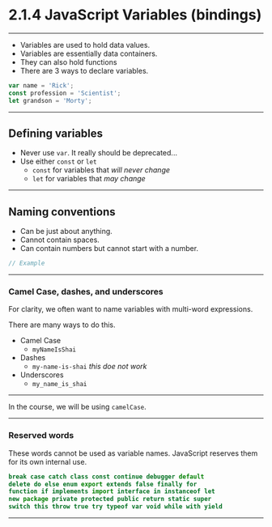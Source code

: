 # 2.1.4 JavaScript Variables (bindings)

---

- Variables are used to hold data values.
- Variables are essentially data containers.
- They can also hold functions
- There are 3 ways to declare variables.

```js
var name = 'Rick';
const profession = 'Scientist';
let grandson = 'Morty';
```

---
## Defining variables

- Never use `var`. It really should be deprecated...
- Use either `const` or `let`
    - `const` for variables that _will never change_
    - `let` for variables that _may change_

---

## Naming conventions

- Can be just about anything.
- Cannot contain spaces.
- Can contain numbers but cannot start with a number.

```js
// Example

```

---

### Camel Case, dashes, and underscores

For clarity, we often want to name variables with multi-word expressions.

There are many ways to do this.

- Camel Case
    - `myNameIsShai`
- Dashes
    - `my-name-is-shai` *this doe not work*
- Underscores
    - `my_name_is_shai`

---

In the course, we will be using `camelCase`.

---

### Reserved words

These words cannot be used as variable names. JavaScript reserves them for its own internal use.

```js
break case catch class const continue debugger default
delete do else enum export extends false finally for
function if implements import interface in instanceof let
new package private protected public return static super
switch this throw true try typeof var void while with yield
```

---